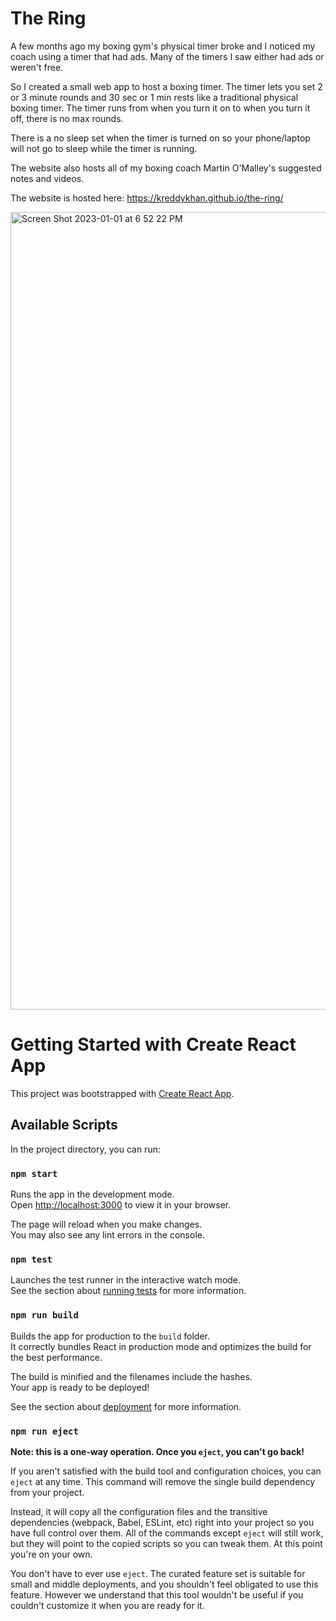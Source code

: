 # The Ring

A few months ago my boxing gym's physical timer broke and I noticed my coach using a timer that had ads. Many of the timers I saw either had ads or weren't free.

So I created a small web app to host a boxing timer. The timer lets you set 2 or 3 minute rounds and 30 sec or 1 min rests like a traditional physical boxing timer. The timer runs from when you turn it on to when you turn it off, there is no max rounds.

There is a no sleep set when the timer is turned on so your phone/laptop will not go to sleep while the timer is running.

The website also hosts all of my boxing coach Martin O'Malley's suggested notes and videos.

The website is hosted here: https://kreddykhan.github.io/the-ring/

<img width="1276" alt="Screen Shot 2023-01-01 at 6 52 22 PM" src="https://user-images.githubusercontent.com/16426707/210192097-90bd8470-6625-4cfd-8ada-e027c2ed81c6.png">


# Getting Started with Create React App

This project was bootstrapped with [Create React App](https://github.com/facebook/create-react-app).

## Available Scripts

In the project directory, you can run:

### `npm start`

Runs the app in the development mode.\
Open [http://localhost:3000](http://localhost:3000) to view it in your browser.

The page will reload when you make changes.\
You may also see any lint errors in the console.

### `npm test`

Launches the test runner in the interactive watch mode.\
See the section about [running tests](https://facebook.github.io/create-react-app/docs/running-tests) for more information.

### `npm run build`

Builds the app for production to the `build` folder.\
It correctly bundles React in production mode and optimizes the build for the best performance.

The build is minified and the filenames include the hashes.\
Your app is ready to be deployed!

See the section about [deployment](https://facebook.github.io/create-react-app/docs/deployment) for more information.

### `npm run eject`

**Note: this is a one-way operation. Once you `eject`, you can't go back!**

If you aren't satisfied with the build tool and configuration choices, you can `eject` at any time. This command will remove the single build dependency from your project.

Instead, it will copy all the configuration files and the transitive dependencies (webpack, Babel, ESLint, etc) right into your project so you have full control over them. All of the commands except `eject` will still work, but they will point to the copied scripts so you can tweak them. At this point you're on your own.

You don't have to ever use `eject`. The curated feature set is suitable for small and middle deployments, and you shouldn't feel obligated to use this feature. However we understand that this tool wouldn't be useful if you couldn't customize it when you are ready for it.
